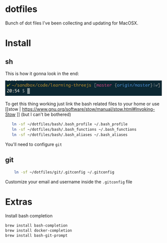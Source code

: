# dotfiles

Bunch of dot files I've been collecting and updating for MacOSX.

# Install

## sh

This is how it gonna look in the end:

![bash](bash/bash.png?raw=true)

To get this thing working just link the bash related files to your home or use [[stow | https://www.gnu.org/software/stow/manual/stow.html#Invoking-Stow ]] (but I can't be bothered)
```sh
   ln -sf ~/dotfiles/bash/.bash_profile ~/.bash_profile
   ln -sf ~/dotfiles/bash/.bash_functions ~/.bash_functions
   ln -sf ~/dotfiles/bash/.bash_aliases ~/.bash_aliases
```

You'll need to configure `git`

## git

```sh
	ln -sf ~/dotfiles/git/.gitconfig ~/.gitconfig
```

Customize your email and username inside the `.gitconfig` file

# Extras

Install bash completion

	brew install bash-completion
	brew install docker-completion
	brew install bash-git-prompt
